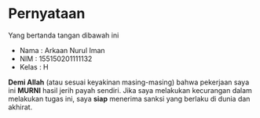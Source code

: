 # Pernyataan

Yang bertanda tangan dibawah ini

* Nama : Arkaan Nurul Iman
* NIM : 155150201111132
* Kelas : H

**Demi Allah** (atau sesuai keyakinan masing-masing) bahwa pekerjaan saya ini **MURNI** hasil jerih payah sendiri. Jika saya melakukan kecurangan dalam melakukan tugas ini, saya **siap** menerima sanksi yang berlaku di dunia dan akhirat.
